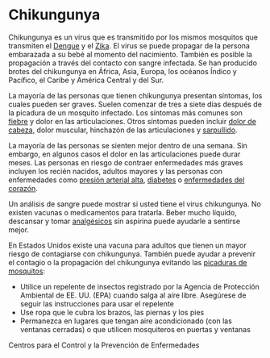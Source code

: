 Chikungunya
===========


Chikungunya es un virus que es transmitido por los mismos mosquitos que transmiten el [Dengue](https://medlineplus.gov/spanish/dengue.html) y el [Zika](https://medlineplus.gov/spanish/zikavirus.html). El virus se puede propagar de la persona embarazada a su bebé al momento del nacimiento. También es posible la propagación a través del contacto con sangre infectada. Se han producido brotes del chikungunya en África, Asia, Europa, los océanos Índico y Pacífico, el Caribe y América Central y del Sur.


La mayoría de las personas que tienen chikungunya presentan síntomas, los cuales pueden ser graves. Suelen comenzar de tres a siete días después de la picadura de un mosquito infectado. Los síntomas más comunes son [fiebre](https://medlineplus.gov/spanish/fever.html) y dolor en las articulaciones. Otros síntomas pueden incluir [dolor de cabeza](https://medlineplus.gov/spanish/headache.html), dolor muscular, hinchazón de las articulaciones y [sarpullido](https://medlineplus.gov/spanish/rashes.html).


La mayoría de las personas se sienten mejor dentro de una semana. Sin embargo, en algunos casos el dolor en las articulaciones puede durar meses. Las personas en riesgo de contraer enfermedades más graves incluyen los recién nacidos, adultos mayores y las personas con enfermedades como [presión arterial alta](https://medlineplus.gov/spanish/highbloodpressure.html), [diabetes](https://medlineplus.gov/spanish/diabetes.html) o [enfermedades del corazón](https://medlineplus.gov/spanish/heartdiseases.html).


Un análisis de sangre puede mostrar si usted tiene el virus chikungunya. No existen vacunas o medicamentos para tratarla. Beber mucho líquido, descansar y tomar [analgésicos](https://medlineplus.gov/spanish/painrelievers.html) sin aspirina puede ayudarle a sentirse mejor.


En Estados Unidos existe una vacuna para adultos que tienen un mayor riesgo de contagiarse con chikungunya. También puede ayudar a prevenir el contagio o la propagación del chikungunya evitando las [picaduras de mosquitos](https://medlineplus.gov/spanish/mosquitobites.html):


* Utilice un repelente de insectos registrado por la Agencia de Protección Ambiental de EE. UU. (EPA) cuando salga al aire libre. Asegúrese de seguir las instrucciones para usar el repelente
* Use ropa que le cubra los brazos, las piernas y los pies
* Permanezca en lugares que tengan aire acondicionado (con las ventanas cerradas) o que utilicen mosquiteros en puertas y ventanas


 Centros para el Control y la Prevención de Enfermedades 

